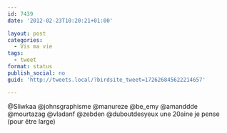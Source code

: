 ```yaml
---
id: 7439
date: '2012-02-23T10:20:21+01:00'

layout: post
categories:
  - Vis ma vie
tags:
  - tweet
format: status
publish_social: no
guid: 'http://tweets.local/?birdsite_tweet=172626845622214657'

---
```


@Sliwkaa @johnsgraphisme @manureze @be\_emy @amanddde @mourtazag @vladanf @zebden @duboutdesyeux une 20aine je pense (pour être large)